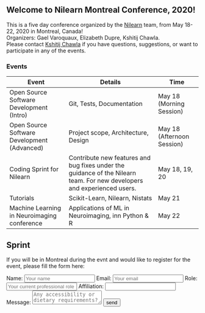 ## Welcome to Nilearn Montreal Conference, 2020!

This is a five day conference organized by the [Nilearn](https:/nilearn.github.io) team, from May 18-22, 2020 in Montreal, Canada!  
Organizers: Gael Varoquaux, Elizabeth Dupre, Kshitij Chawla.  
Please contact [Kshitij Chawla](kshitij.chawla@inria.fr) if you have questions, suggestions, or want to participate in any of the events.

### Events

Event | Details | Time
----- | ------- | ----
Open Source Software Development (Intro) | Git, Tests, Documentation | May 18 (Morning Session)
Open Source Software Development (Advanced) | Project scope, Architecture, Design | May 18 (Afternoon Session)
Coding Sprint for Nilearn | Contribute new features and bug fixes under the guidance of the Nilearn team. For new developers and experienced users. | May 18, 19, 20
Tutorials | Scikit-Learn, Nilearn, Nistats | May 21
Machine Learning in Neuroimaging conference | Applications of ML in Neuroimaging, inn Python & R | May 22


Sprint
------

If you will be in Montreal during the evnt and would like to register for the event, please fill the form here:

<form name="input" method="POST" action="https://formspree.io/nilearn.events@gmail.com">
  Name: <input type="text" name="Name" placeholder="Your name">
  Email: <input type="email" name="_replyto" placeholder="Your email">
  Role: <input type="text" name="Role" placeholder="Your current professional role">
  Affiliation: <input type="text" name="Affiliation" placeholder"Organnization you are affiliated with">
  Message: <textarea name="message" placeholder="Any accessibility or dietary requirements? Any other message?"></textarea>
  <input type="submit" value="send">
</form>
